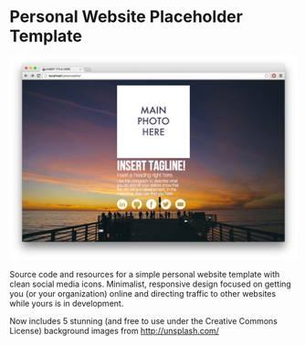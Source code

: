 Personal Website Placeholder Template
=====================================

![Alt text](/images/screenshot.png?raw=true "Example")

Source code and resources for a simple personal website template with clean social media icons. Minimalist, responsive design focused on getting you (or your organization) online and directing traffic to other websites while yours is in development.

Now includes 5 stunning (and free to use under the Creative Commons License) background images from http://unsplash.com/